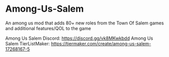 # Among-Us-Salem
An among us mod that adds 80+ new roles from the Town Of Salem games and additional features/QOL to the game

Among Us Salem Discord: https://discord.gg/vk8MKwkbdd
Among Us Salem TierListMaker: https://tiermaker.com/create/among-us-salem-17268167-5

